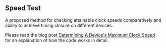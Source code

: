 ## Speed Test

A proposed method for checking attainable clock speeds comparatively and ability to achieve timing closure on different devices.

Please read the blog post [Determining A Device's Maximum Clock Speed](https://blog.abbey1.org.uk/index.php/technology/determining-a-device-s-maximum-clock-speed) for an explanation of how the code works in detail.
